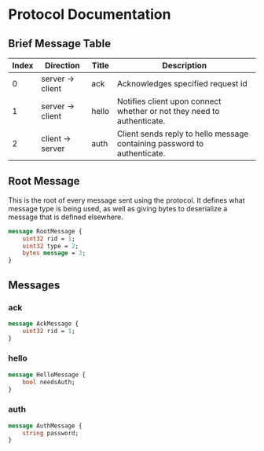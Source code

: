 # Protocol Documentation

## Brief Message Table
|Index|Direction|Title|Description|
|---|---|---|---|
|0|server -> client|ack|Acknowledges specified request id|
|1|server -> client|hello|Notifies client upon connect whether or not they need to authenticate.|
|2|client -> server|auth|Client sends reply to hello message containing password to authenticate.|

## Root Message
This is the root of every message sent using the protocol.
It defines what message type is being used, as well as giving
bytes to deserialize a message that is defined elsewhere.

```proto
message RootMessage {
    uint32 rid = 1;
    uint32 type = 2;
    bytes message = 3;
}
```

## Messages
### ack
```proto
message AckMessage {
    uint32 rid = 1;
}
```

### hello
```proto
message HelloMessage {
    bool needsAuth;
}
```

### auth
```proto
message AuthMessage {
    string password;
}
```

